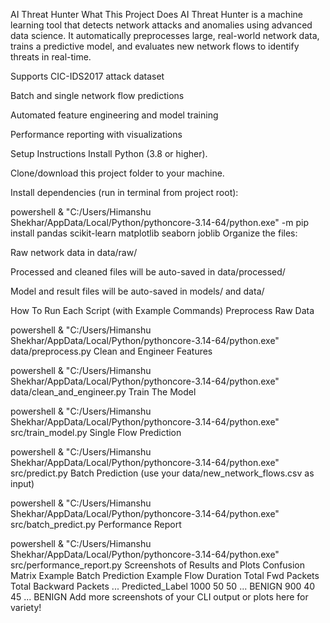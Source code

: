 AI Threat Hunter
What This Project Does
AI Threat Hunter is a machine learning tool that detects network attacks and anomalies using advanced data science. It automatically preprocesses large, real-world network data, trains a predictive model, and evaluates new network flows to identify threats in real-time.

Supports CIC-IDS2017 attack dataset

Batch and single network flow predictions

Automated feature engineering and model training

Performance reporting with visualizations

Setup Instructions
Install Python (3.8 or higher).

Clone/download this project folder to your machine.

Install dependencies (run in terminal from project root):

powershell
& "C:/Users/Himanshu Shekhar/AppData/Local/Python/pythoncore-3.14-64/python.exe" -m pip install pandas scikit-learn matplotlib seaborn joblib
Organize the files:

Raw network data in data/raw/

Processed and cleaned files will be auto-saved in data/processed/

Model and result files will be auto-saved in models/ and data/

How To Run Each Script (with Example Commands)
Preprocess Raw Data

powershell
& "C:/Users/Himanshu Shekhar/AppData/Local/Python/pythoncore-3.14-64/python.exe" data/preprocess.py
Clean and Engineer Features

powershell
& "C:/Users/Himanshu Shekhar/AppData/Local/Python/pythoncore-3.14-64/python.exe" data/clean_and_engineer.py
Train The Model

powershell
& "C:/Users/Himanshu Shekhar/AppData/Local/Python/pythoncore-3.14-64/python.exe" src/train_model.py
Single Flow Prediction

powershell
& "C:/Users/Himanshu Shekhar/AppData/Local/Python/pythoncore-3.14-64/python.exe" src/predict.py
Batch Prediction (use your data/new_network_flows.csv as input)

powershell
& "C:/Users/Himanshu Shekhar/AppData/Local/Python/pythoncore-3.14-64/python.exe" src/batch_predict.py
Performance Report

powershell
& "C:/Users/Himanshu Shekhar/AppData/Local/Python/pythoncore-3.14-64/python.exe" src/performance_report.py
Screenshots of Results and Plots
Confusion Matrix Example
Batch Prediction Example
Flow Duration	Total Fwd Packets	Total Backward Packets	...	Predicted_Label
1000	50	50	...	BENIGN
900	40	45	...	BENIGN
Add more screenshots of your CLI output or plots here for variety!